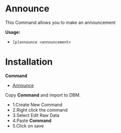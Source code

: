 
# Announce

This Command allows you to make an announcement

**Usage:**
* `[p]announce <announcement>`

# Installation
<b>Command</b>

* [Announce](https://raw.githubusercontent.com/Gr3nDy/Discord-Bot-Maker/master/Raw-Data/announce/announce.json)

Copy <b>Command</b> and import to
DBM.
* 1.Create New Command
* 2.Right click the command
* 3.Select Edit Raw Data
* 4.Paste <b>Command</b>
* 5.Click on save



